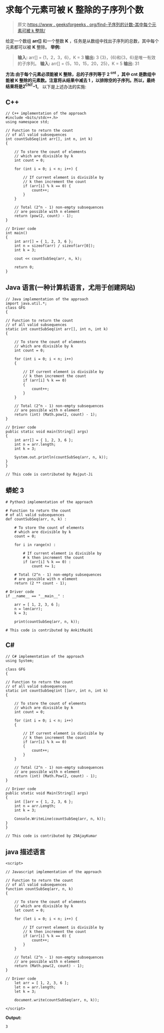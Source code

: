 # 求每个元素可被 K 整除的子序列个数

> 原文:[https://www . geeksforgeeks . org/find-子序列的计数-其中每个元素可被 k 整除/](https://www.geeksforgeeks.org/find-the-count-of-subsequences-where-each-element-is-divisible-by-k/)

给定一个数组 **arr[]** 和一个整数 **K** ，任务是从数组中找出子序列的总数，其中每个元素都可以被 **K** 整除。
**举例:**

> **输入:** arr[] = {1，2，3，6}，K = 3
> **输出:** 3
> {3}，{6}和{3，6}是唯一有效的子序列。
> **输入:** arr[] = {5，10，15，20，25}，K = 5
> **输出:** 31

**方法:**由于每个元素必须能被 **K** 整除，总的子序列等于 **2 <sup>cnt</sup>** ，其中 **cnt** 是数组中能被 **K** 整除的元素数。**注意**将从结果中减去 **1** ，以排除空的子序列。所以，最终结果将是**2<sup>CNT</sup>–1**。
以下是上述办法的实施:

## C++

```
// C++ implementation of the approach
#include <bits/stdc++.h>
using namespace std;

// Function to return the count
// of all valid subsequences
int countSubSeq(int arr[], int n, int k)
{

    // To store the count of elements
    // which are divisible by k
    int count = 0;

    for (int i = 0; i < n; i++) {

        // If current element is divisible by
        // k then increment the count
        if (arr[i] % k == 0) {
            count++;
        }
    }

    // Total (2^n - 1) non-empty subsequences
    // are possible with n element
    return (pow(2, count) - 1);
}

// Driver code
int main()
{
    int arr[] = { 1, 2, 3, 6 };
    int n = sizeof(arr) / sizeof(arr[0]);
    int k = 3;

    cout << countSubSeq(arr, n, k);

    return 0;
}
```

## Java 语言(一种计算机语言，尤用于创建网站)

```
// Java implementation of the approach
import java.util.*;
class GFG
{

// Function to return the count
// of all valid subsequences
static int countSubSeq(int arr[], int n, int k)
{

    // To store the count of elements
    // which are divisible by k
    int count = 0;

    for (int i = 0; i < n; i++)
    {

        // If current element is divisible by
        // k then increment the count
        if (arr[i] % k == 0)
        {
            count++;
        }
    }

    // Total (2^n - 1) non-empty subsequences
    // are possible with n element
    return (int) (Math.pow(2, count) - 1);
}

// Driver code
public static void main(String[] args)
{
    int arr[] = { 1, 2, 3, 6 };
    int n = arr.length;
    int k = 3;

    System.out.println(countSubSeq(arr, n, k));
}
}

// This code is contributed by Rajput-Ji
```

## 蟒蛇 3

```
# Python3 implementation of the approach

# Function to return the count
# of all valid subsequences
def countSubSeq(arr, n, k) :

    # To store the count of elements
    # which are divisible by k
    count = 0;

    for i in range(n) :

        # If current element is divisible by
        # k then increment the count
        if (arr[i] % k == 0) :
            count += 1;

    # Total (2^n - 1) non-empty subsequences
    # are possible with n element
    return (2 ** count - 1);

# Driver code
if __name__ == "__main__" :

    arr = [ 1, 2, 3, 6 ];
    n = len(arr);
    k = 3;

    print(countSubSeq(arr, n, k));

# This code is contributed by AnkitRai01
```

## C#

```
// C# implementation of the approach
using System;

class GFG
{

// Function to return the count
// of all valid subsequences
static int countSubSeq(int []arr, int n, int k)
{

    // To store the count of elements
    // which are divisible by k
    int count = 0;

    for (int i = 0; i < n; i++)
    {

        // If current element is divisible by
        // k then increment the count
        if (arr[i] % k == 0)
        {
            count++;
        }
    }

    // Total (2^n - 1) non-empty subsequences
    // are possible with n element
    return (int) (Math.Pow(2, count) - 1);
}

// Driver code
public static void Main(String[] args)
{
    int []arr = { 1, 2, 3, 6 };
    int n = arr.Length;
    int k = 3;

    Console.WriteLine(countSubSeq(arr, n, k));
}
}

// This code is contributed by 29AjayKumar
```

## java 描述语言

```
<script>

// Javascript implementation of the approach

// Function to return the count
// of all valid subsequences
function countSubSeq(arr, n, k)
{

    // To store the count of elements
    // which are divisible by k
    let count = 0;

    for (let i = 0; i < n; i++) {

        // If current element is divisible by
        // k then increment the count
        if (arr[i] % k == 0) {
            count++;
        }
    }

    // Total (2^n - 1) non-empty subsequences
    // are possible with n element
    return (Math.pow(2, count) - 1);
}

// Driver code
    let arr = [ 1, 2, 3, 6 ];
    let n = arr.length;
    let k = 3;

    document.write(countSubSeq(arr, n, k));

</script>
```

**Output:** 

```
3
```